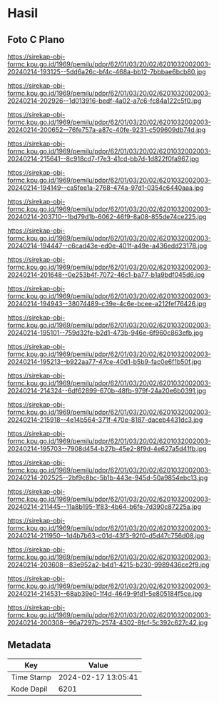 # Hasil

## Foto C Plano

https://sirekap-obj-formc.kpu.go.id/1969/pemilu/pdpr/62/01/03/20/02/6201032002003-20240214-193125--5dd6a26c-bf4c-468a-bb12-7bbbae6bcb80.jpg

https://sirekap-obj-formc.kpu.go.id/1969/pemilu/pdpr/62/01/03/20/02/6201032002003-20240214-202926--1d013916-bedf-4a02-a7c6-fc84a122c5f0.jpg

https://sirekap-obj-formc.kpu.go.id/1969/pemilu/pdpr/62/01/03/20/02/6201032002003-20240214-200652--76fe757a-a87c-40fe-9231-c509609db74d.jpg

https://sirekap-obj-formc.kpu.go.id/1969/pemilu/pdpr/62/01/03/20/02/6201032002003-20240214-215641--8c918cd7-f7e3-41cd-bb7d-1d822f0fa967.jpg

https://sirekap-obj-formc.kpu.go.id/1969/pemilu/pdpr/62/01/03/20/02/6201032002003-20240214-194149--ca5fee1a-2768-474a-97d1-0354c6440aaa.jpg

https://sirekap-obj-formc.kpu.go.id/1969/pemilu/pdpr/62/01/03/20/02/6201032002003-20240214-203710--1bd79d1b-6062-46f9-8a08-855de74ce225.jpg

https://sirekap-obj-formc.kpu.go.id/1969/pemilu/pdpr/62/01/03/20/02/6201032002003-20240214-194447--c6cad43e-ed0e-401f-a49e-a436edd23178.jpg

https://sirekap-obj-formc.kpu.go.id/1969/pemilu/pdpr/62/01/03/20/02/6201032002003-20240214-201648--0e253b4f-7072-46c1-ba77-b1a9bdf045d6.jpg

https://sirekap-obj-formc.kpu.go.id/1969/pemilu/pdpr/62/01/03/20/02/6201032002003-20240214-194943--38074489-c39e-4c6e-bcee-a212fef76426.jpg

https://sirekap-obj-formc.kpu.go.id/1969/pemilu/pdpr/62/01/03/20/02/6201032002003-20240214-195101--759d32fe-b2d1-473b-946e-6f960c863efb.jpg

https://sirekap-obj-formc.kpu.go.id/1969/pemilu/pdpr/62/01/03/20/02/6201032002003-20240214-195213--b922aa77-47ce-40d1-b5b9-fac0e6f1b50f.jpg

https://sirekap-obj-formc.kpu.go.id/1969/pemilu/pdpr/62/01/03/20/02/6201032002003-20240214-214324--6df62899-670b-48fb-979f-24a20e6b0391.jpg

https://sirekap-obj-formc.kpu.go.id/1969/pemilu/pdpr/62/01/03/20/02/6201032002003-20240214-215918--4e14b564-371f-470e-8187-daceb4431dc3.jpg

https://sirekap-obj-formc.kpu.go.id/1969/pemilu/pdpr/62/01/03/20/02/6201032002003-20240214-195703--7908d454-b27b-45e2-8f9d-4e627a5d41fb.jpg

https://sirekap-obj-formc.kpu.go.id/1969/pemilu/pdpr/62/01/03/20/02/6201032002003-20240214-202525--2bf9c8bc-5b1b-443e-945d-50a9854ebc13.jpg

https://sirekap-obj-formc.kpu.go.id/1969/pemilu/pdpr/62/01/03/20/02/6201032002003-20240214-211445--11a8b195-1f83-4b64-b6fe-7d390c87225a.jpg

https://sirekap-obj-formc.kpu.go.id/1969/pemilu/pdpr/62/01/03/20/02/6201032002003-20240214-211950--1d4b7b63-c01d-43f3-92f0-d5d47c756d08.jpg

https://sirekap-obj-formc.kpu.go.id/1969/pemilu/pdpr/62/01/03/20/02/6201032002003-20240214-203608--83e952a2-b4d1-4215-b230-9989436ce2f9.jpg

https://sirekap-obj-formc.kpu.go.id/1969/pemilu/pdpr/62/01/03/20/02/6201032002003-20240214-214531--68ab39e0-1f4d-4649-9fd1-5e805184f5ce.jpg

https://sirekap-obj-formc.kpu.go.id/1969/pemilu/pdpr/62/01/03/20/02/6201032002003-20240214-200308--96a7297b-2574-4302-8fcf-5c392c627c42.jpg


## Metadata

| Key        | Value               |
| ---------- | ------------------- |
| Time Stamp | 2024-02-17 13:05:41 |
| Kode Dapil | 6201                |



